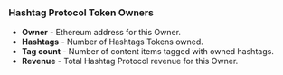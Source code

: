 ### Hashtag Protocol Token Owners

- **Owner** - Ethereum address for this Owner.
- **Hashtags** - Number of Hashtags Tokens owned.
- **Tag count** - Number of content items tagged with owned hashtags.
- **Revenue** - Total Hashtag Protocol revenue for this Owner.
